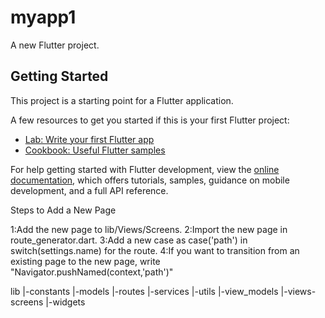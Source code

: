 # myapp1

A new Flutter project.

## Getting Started

This project is a starting point for a Flutter application.

A few resources to get you started if this is your first Flutter project:

- [Lab: Write your first Flutter app](https://docs.flutter.dev/get-started/codelab)
- [Cookbook: Useful Flutter samples](https://docs.flutter.dev/cookbook)

For help getting started with Flutter development, view the
[online documentation](https://docs.flutter.dev/), which offers tutorials,
samples, guidance on mobile development, and a full API reference.

Steps to Add a New Page

1:Add the new page to lib/Views/Screens.
2:Import the new page in route_generator.dart.
3:Add a new case as case('path') in switch(settings.name) for the route.
4:If you want to transition from an existing page to the new page, write 
"Navigator.pushNamed(context,'path')"

lib
|-constants
|-models
|-routes
|-services
|-utils
|-view_models
|-views-screens
|-widgets